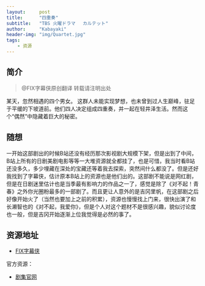 ```yaml
---
layout:     post
title:      "四重奏"
subtitle:   "TBS 火曜ドラマ 　カルテット"
author:     "Kabayaki"
header-img: "img/Quartet.jpg"
tags:
    - 资源
---
```


## 简介
>@FIX字幕侠原创翻译 转载请注明出处

某天，忽然相遇的四个男女。
这群人未能实现梦想，也未曾到过人生巅峰，驻足于平缓的下坡道前。他们四人决定组成四重奏，并一起在轻井泽生活。然而这个“偶然”中隐藏着巨大的秘密。

## 随想

一开始这部剧出的时候B站还没有经历那次影视剧大规模下架，但是出到了中间，B站上所有的日剧美剧电影等等一大堆资源就全都挂了，也是可惜，我当时看B站还没多久，多少埋藏在深处的宝藏还等着我去探索，突然间什么都没了。但是还好我找到了字幕侠，估计原本B站上的资源也是他们出的。这部剧不能说是网红剧，但是在日剧迷里估计也是当季最有影响力的作品之一了，感觉是除了《对不起！青春》之外你光圈粉最多的一部剧了。而且更让人意外的是吉冈里帆，在这部剧之后好像开始火了（当然也要加上之前的积累），资源也慢慢找上门来，很快出演了和长濑智也的《对不起，我爱你》，但是个人对这个题材不是很感兴趣，貌似讨论度也一般，但是吉冈开始逐渐上位我觉得是必然的事了。

## 资源地址

* [FIX字幕侠](http://www.zimuxia.cn/portfolio/%E5%9B%9B%E9%87%8D%E5%A5%8F)

官方资源：

* [剧集官网](http://www.tbs.co.jp/quartet2017/)
